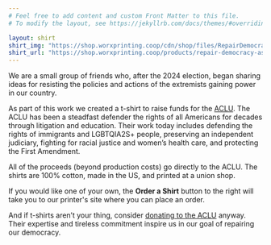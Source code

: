 ```yaml
---
# Feel free to add content and custom Front Matter to this file.
# To modify the layout, see https://jekyllrb.com/docs/themes/#overriding-theme-defaults

layout: shirt
shirt_img: "https://shop.worxprinting.coop/cdn/shop/files/RepairDemocracymockup.png"
shirt_url: "https://shop.worxprinting.coop/products/repair-democracy-asphalt-t-shirt"
---
```

We are a small group of friends who, after the 2024 election, began sharing ideas for resisting the policies and actions of the extremists gaining power in our country. 

As part of this work we created a t-shirt to raise funds for the [ACLU][aclu].
The ACLU has been a steadfast defender the rights of all Americans for decades through litigation and education. Their work today includes defending the rights of immigrants and LGBTQIA2S+ people, preserving an independent judiciary, fighting for racial justice and women’s health care, and protecting the First Amendment.

All of the proceeds (beyond production costs) go directly to the ACLU. The shirts are 100% cotton, made in the US, and printed at a union shop.

If you would like one of your own, the **Order a Shirt** button to the right will take you to our printer's site where you can place an order.

And if t-shirts aren’t your thing, consider [donating to the ACLU][aclu-donate] anyway. Their expertise and tireless commitment inspire us in our goal of repairing our democracy.

[aclu]: <https://aclu.org>
[aclu-donate]: <https://aclu.org/give/now>
